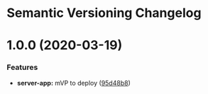 # Semantic Versioning Changelog

# 1.0.0 (2020-03-19)


### Features

* **server-app:** mVP to deploy ([95d48b8](https://github.com/maikel-bakker/recipes/commit/95d48b8614617b99919be30358b18f24170304be))

